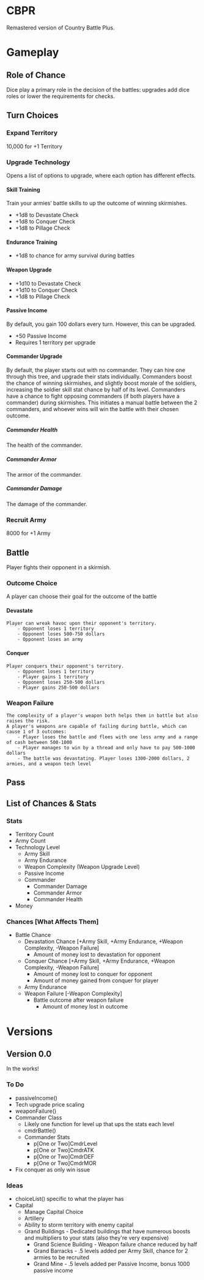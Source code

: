 # CBPR
Remastered version of Country Battle Plus. 

# Gameplay 
## Role of Chance
Dice play a primary role in the decision of the battles: upgrades add dice roles or lower the requirements for checks. 
## Turn Choices

### Expand Territory
10,000 for +1 Territory

### Upgrade Technology
Opens a list of options to upgrade, where each option has different effects.

#### Skill Training 
Train your armies’ battle skills to up the outcome of winning skirmishes.

- +1d8 to Devastate Check
- +1d8 to Conquer Check
- +1d8 to Pillage Check

#### Endurance Training
- +1d8 to chance for army survival during battles

#### Weapon Upgrade
- +1d10 to Devastate Check
- +1d10 to Conquer Check
- +1d8 to Pillage Check
  
#### Passive Income
By default, you gain 100 dollars every turn. However, this can be upgraded.
- +50 Passive Income
- Requires 1 territory per upgrade

#### Commander Upgrade
By default, the player starts out with no commander. They can hire one through this tree, and upgrade their stats individually. Commanders boost the chance of winning skirmishes, and slightly boost morale of the soldiers, increasing the soldier skill stat chance by half of its level.
Commanders have a chance to fight opposing commanders (if both players have a commander) during skirmishes. This initiates a manual battle between the 2 commanders, and whoever wins will win the battle with their chosen outcome.
##### Commander Health
The health of the commander. 
##### Commander Armor
The armor of the commander. 
##### Commander Damage 
The damage of the commander.
### Recruit Army
8000 for +1 Army
    
## Battle
Player fights their opponent in a skirmish.
### Outcome Choice
A player can choose their goal for the outcome of the battle 
#### Devastate 
    Player can wreak havoc upon their opponent's territory.
        - Opponent loses 1 territory
        - Opponent loses 500-750 dollars
        - Opponent loses an army
    
#### Conquer
    Player conquers their opponent's territory.
        - Opponent loses 1 territory
        - Player gains 1 territory
        - Opponent loses 250-500 dollars
        - Player gains 250-500 dollars 

### Weapon Failure
    The complexity of a player's weapon both helps them in battle but also raises the risk.
    A player's weapons are capable of failing during battle, which can cause 1 of 3 outcomes: 
        - Player loses the battle and flees with one less army and a range of cash between 500-1000
        - Player manages to win by a thread and only have to pay 500-1000 dollars
        - The battle was devastating. Player loses 1300-2000 dollars, 2 armies, and a weapon tech level 
## Pass

## List of Chances & Stats
### Stats
- Territory Count
- Army Count
- Technology Level
    - Army Skill
    - Army Endurance
    - Weapon Complexity (Weapon Upgrade Level)
    - Passive Income
    - Commander
        - Commander Damage
        - Commander Armor
        - Commander Health
- Money

### Chances [What Affects Them]
- Battle Chance
    - Devastation Chance [+Army Skill, +Army Endurance, +Weapon Complexity, -Weapon Failure]
        - Amount of money lost to devastation for opponent
    - Conquer Chance [+Army Skill, +Army Endurance, +Weapon Complexity, -Weapon Failure]
        - Amount of money lost to conquer for opponent
        - Amount of money gained from conquer for player
    - Army Endurance
    - Weapon Failure [-Weapon Complexity]
        - Battle outcome after weapon failure
            - Amount of money lost in outcome
# Versions
## Version 0.0
In the works!

### To Do
- passiveIncome()
- Tech upgrade price scaling 
- weaponFailure()
- Commander Class
    - Likely one function for level up that ups the stats each level
    - cmdrBattle()
    - Commander Stats
        - p[One or Two]CmdrLevel
        - p[One or Two]CmdrATK
        - p[One or Two]CmdrDEF
        - p[One or Two]CmdrMOR
- Fix conquer as only win issue 

### Ideas
- choiceList() specific to what the player has
- Capital
    - Manage Capital Choice
    - Artillery 
    - Ability to storm territory with enemy capital
    - Grand Buildings - Dedicated buildings that have numerous boosts and multipliers to your stats (also they're very expensive)
        - Grand Science Building - Weapon failure chance reduced by half
        - Grand Barracks - .5 levels added per Army Skill, chance for 2 armies to be recruited
        - Grand Mine - .5 levels added per Passive Income, bonus 1000 passive income
